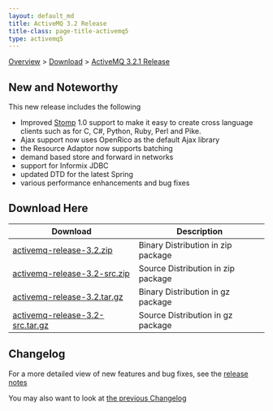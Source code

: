 ```yaml
---
layout: default_md
title: ActiveMQ 3.2 Release 
title-class: page-title-activemq5
type: activemq5
---
```


[Overview](overview) > [Download](download) > [ActiveMQ 3.2.1 Release](activemq-32-release)

New and Noteworthy
------------------

This new release includes the following

*   Improved [Stomp](http://stomp.codehaus.org/) 1.0 support to make it easy to create cross language clients such as for C, C#, Python, Ruby, Perl and Pike.
*   Ajax support now uses OpenRico as the default Ajax library
*   the Resource Adaptor now supports batching
*   demand based store and forward in networks
*   support for Informix JDBC
*   updated DTD for the latest Spring
*   various performance enhancements and bug fixes

Download Here
-------------

Download|Description
---|---
[activemq-release-3.2.zip](http://dist.codehaus.org/activemq/distributions/activemq-release-3.2.zip)|Binary Distribution in zip package
[activemq-release-3.2-src.zip](http://dist.codehaus.org/activemq/distributions/activemq-release-3.2-src.zip)|Source Distribution in zip package
[activemq-release-3.2.tar.gz](http://dist.codehaus.org/activemq/distributions/activemq-release-3.2.tar.gz)|Binary Distribution in gz package
[activemq-release-3.2-src.tar.gz](http://dist.codehaus.org/activemq/distributions/activemq-release-3.2-src.tar.gz)|Source Distribution in gz package

Changelog
---------

For a more detailed view of new features and bug fixes, see the [release notes](https://jira.activemq.org/jira/secure/ReleaseNote.jspa?version=11610&styleName=Html&projectId=10520&Create=Create)

You may also want to look at [the previous Changelog](activemq-31-release)

